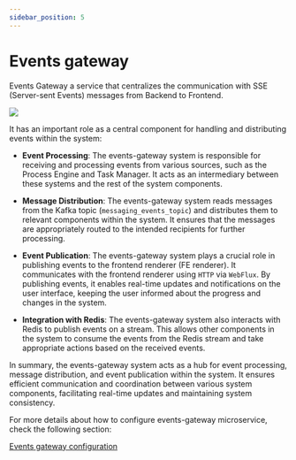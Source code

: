 ```yaml
---
sidebar_position: 5
---
```


# Events gateway

Events Gateway a service that centralizes the communication with SSE (Server-sent Events) messages from Backend to Frontend.

![](https://s3.eu-west-1.amazonaws.com/docx.flowx.ai/platform-deep-dive/events_gateway_archi.png)

It has an important role as a central component for handling and distributing events within the system:

* **Event Processing**: The events-gateway system is responsible for receiving and processing events from various sources, such as the Process Engine and Task Manager. It acts as an intermediary between these systems and the rest of the system components.

* **Message Distribution**: The events-gateway system reads messages from the Kafka topic (`messaging_events_topic`) and distributes them to relevant components within the system. It ensures that the messages are appropriately routed to the intended recipients for further processing.

* **Event Publication**: The events-gateway system plays a crucial role in publishing events to the frontend renderer (FE renderer). It communicates with the frontend renderer using `HTTP` via `WebFlux`. By publishing events, it enables real-time updates and notifications on the user interface, keeping the user informed about the progress and changes in the system.

* **Integration with Redis**: The events-gateway system also interacts with Redis to publish events on a stream. This allows other components in the system to consume the events from the Redis stream and take appropriate actions based on the received events.

In summary, the events-gateway system acts as a hub for event processing, message distribution, and event publication within the system. It ensures efficient communication and coordination between various system components, facilitating real-time updates and maintaining system consistency.

For more details about how to configure events-gateway microservice, check the following section:

[Events gateway configuration](../../platform-setup-guides/events-gateway-setup.md)





